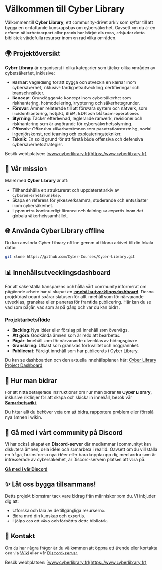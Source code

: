 # Välkommen till Cyber Library

Välkommen till **Cyber Library**, ett community-drivet arkiv som syftar till att bygga en omfattande kunskapsbas om cybersäkerhet. Oavsett om du är en erfaren säkerhetsexpert eller precis har börjat din resa, erbjuder detta bibliotek värdefulla resurser inom en rad olika områden.

## 🌍 Projektöversikt

**Cyber Library** är organiserat i olika kategorier som täcker olika områden av cybersäkerhet, inklusive:

- **Karriär**: Vägledning för att bygga och utveckla en karriär inom cybersäkerhet, inklusive färdighetsutveckling, certifieringar och branschinsikter.
- **Koncept**: Grundläggande koncept inom cybersäkerhet som riskhantering, hotmodellering, kryptering och säkerhetsgrunder.
- **Försvar**: Ämnen relaterade till att försvara system och nätverk, som incidenthantering, hotjakt, SIEM, EDR och blå team-operationer.
- **Styrning**: Täcker efterlevnad, reglerande ramverk, revisioner och riskhantering som är avgörande för cybersäkerhetsstyrning.
- **Offensiv**: Offensiva säkerhetsämnen som penetrationstestning, social ingenjörskonst, red teaming och exploateringstekniker.
- **Teknik**: En solid grund för att förstå både offensiva och defensiva cybersäkerhetsstrategier.

Besök webbplatsen: [www.cyberlibrary.fr](https://www.cyberlibrary.fr)

## 🎯 Vår mission

Målet med **Cyber Library** är att:
- Tillhandahålla ett strukturerat och uppdaterat arkiv av cybersäkerhetskunskap.
- Skapa en referens för yrkesverksamma, studerande och entusiaster inom cybersäkerhet.
- Uppmuntra kontinuerligt lärande och delning av expertis inom det globala säkerhetssamhället.

## 🌐 Använda Cyber Library offline

Du kan använda Cyber Library offline genom att klona arkivet till din lokala dator:

```bash
git clone https://github.com/Cyber-Courses/Cyber-Library.git
```

## 📊 Innehållsutvecklingsdashboard

För att säkerställa transparens och hålla vårt community informerat om pågående arbete har vi skapat en **[Innehållsutvecklingsdashboard](https://github.com/orgs/Cyber-Courses/projects/1)**. Denna projektdashboard spårar statusen för allt innehåll som för närvarande utvecklas, granskas eller planeras för framtida publicering. Här kan du se vad som pågår, vad som är på gång och var du kan bidra.

### Projektarbetsflöde

- **Backlog**: Nya idéer eller förslag på innehåll som övervägs.
- **Att göra**: Godkända ämnen som är redo att bearbetas.
- **Pågår**: Innehåll som för närvarande utvecklas av bidragsgivare.
- **Granskning**: Utkast som granskas för kvalitet och noggrannhet.
- **Publicerat**: Färdigt innehåll som har publicerats i Cyber Library.

Du kan se dashboarden och den aktuella innehållsplanen här: [Cyber Library Project Dashboard](https://github.com/orgs/Cyber-Courses/projects/1)

## 📄 Hur man bidrar

För att hitta detaljerade instruktioner om hur man bidrar till **Cyber Library**, inklusive riktlinjer för att skapa och skicka in innehåll, besök vår **[Samarbetswiki](https://github.com/Cyber-Courses/Cyber-Library/wiki)**.

Du hittar allt du behöver veta om att bidra, rapportera problem eller föreslå nya ämnen i wikin.

## 💬 Gå med i vårt community på Discord

Vi har också skapat en **Discord-server** där medlemmar i communityt kan diskutera ämnen, dela idéer och samarbeta i realtid. Oavsett om du vill ställa en fråga, brainstorma nya idéer eller bara koppla upp dig med andra som är intresserade av cybersäkerhet, är Discord-servern platsen att vara på.

**[Gå med i vår Discord](https://discord.gg/a9XwRKxdHf)**

## ✨ Låt oss bygga tillsammans!

Detta projekt blomstrar tack vare bidrag från människor som du. Vi inbjuder dig att:
- Utforska och lära av de tillgängliga resurserna.
- Bidra med din kunskap och expertis.
- Hjälpa oss att växa och förbättra detta bibliotek.

## 📧 Kontakt

Om du har några frågor är du välkommen att öppna ett ärende eller kontakta oss via [Wiki](https://github.com/Cyber-Courses/Cyber-Library/wiki) eller vår [Discord-server](https://discord.gg/a9XwRKxdHf).

Besök webbplatsen: [www.cyberlibrary.fr](https://www.cyberlibrary.fr)